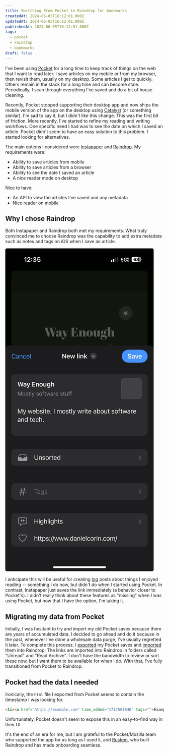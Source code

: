 ```yaml
---
title: Switching From Pocket to Raindrop for bookmarks
createdAt: 2024-06-05T16:12:01.000Z
updatedAt: 2024-06-05T16:12:01.000Z
publishedAt: 2024-06-05T16:12:01.000Z
tags:
  - pocket
  - raindrop
  - bookmarks
draft: false
---
```



I've been using [Pocket](https://getpocket.com) for a long time to keep track of things on the web that I want to read later.
I save articles on my mobile or from my browser, then revisit them, usually on my desktop.
Some articles I get to quickly.
Others remain in the stack for a long time and can become stale.
Periodically, I scan through everything I've saved and do a bit of house cleaning.

Recently, Pocket stopped supporting their desktop app and now ships the mobile version of the app on the desktop using [Catalyst](https://developer.apple.com/mac-catalyst/) (or something similar).
I'm sad to say it, but I didn't like this change.
This was the first bit of friction.
More recently, I've started to refine my reading and writing workflows.
One specific need I had was to see the date on which I saved an article.
Pocket didn't seem to have an easy solution to this problem.
I started looking for alternatives.

The main options I considered were [Instapaper](https://www.instapaper.com/) and [Raindrop](https://raindrop.io/).
My requirements were:

- Ability to save articles from mobile
- Ability to save articles from a browser
- Ability to see the date I saved an article
- A nice reader mode on desktop

Nice to have:
- An API to view the articles I've saved and any metadata
- Nice reader on mobile
## Why I chose Raindrop

Both Instapaper and Raindrop both met my requirements.
What truly convinced me to choose Raindrop was the capability to add extra metadata such as notes and tags on iOS when I save an article.

![Saving an article with Raindrop on iOS](images/raindrop-link-saving.png)

I anticipate this will be useful for creating [log](/logs) posts about things I enjoyed reading -- something I do now, but didn't do when I started using Pocket.
In contrast, Instapaper just saves the link immediately (a behavior closer to Pocket's).
I didn't really think about these features as "missing" when I was using Pocket, but now that I have the option, I'm taking it.

## Migrating my data from Pocket

Initially, I was hesitant to try and import my old Pocket saves because there are years of accumulated data.
I decided to go ahead and do it because in the past, whenever I've done a wholesale data purge, I've usually regretted it later.
To complete this process, I [exported](https://getpocket.com/export) my Pocket saves and [imported](https://app.raindrop.io/settings/import) them into Raindrop.
The links are imported into Raindrop in folders called "Unread" and "Read Archive".
I don't have the bandwidth to review or sort these now, but I want them to be available for when I do.
With that, I've fully transitioned from Pocket to Raindrop.

## Pocket had the data I needed

Ironically, the `html` file I exported from Pocket seems to contain the timestamp I was looking for.

```html
<li><a href="https://example.com" time_added="1717501846" tags="">Example bookmark</a></li>
```

Unfortunately, Pocket doesn't seem to expose this in an easy-to-find way in their UI.

It's the end of an era for me, but I am grateful to the Pocket/Mozilla team who supported the app for as long as I used it, and [Rustem](https://medium.com/@exentrich), who built Raindrop and has made onboarding seamless.
